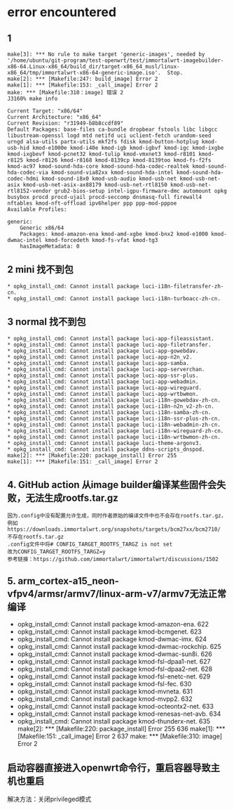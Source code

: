 # error encountered

## 1  

    make[3]: *** No rule to make target 'generic-images', needed by '/home/ubuntu/git-program/test-openwrt/test/immortalwrt-imagebuilder-x86-64.Linux-x86_64/build_dir/target-x86_64_musl/linux-x86_64/tmp/immortalwrt-x86-64-generic-image.iso'.  Stop.
    make[2]: *** [Makefile:247: build_image] Error 2
    make[1]: *** [Makefile:153: _call_image] Error 2
    make: *** [Makefile:310：image] 错误 2
    J3160% make info

    Current Target: "x86/64"
    Current Architecture: "x86_64"
    Current Revision: "r31949-b8b8ccdf89"
    Default Packages: base-files ca-bundle dropbear fstools libc libgcc libustream-openssl logd mtd netifd uci uclient-fetch urandom-seed urngd alsa-utils partx-utils mkf2fs fdisk kmod-button-hotplug kmod-usb-hid kmod-e1000e kmod-i40e kmod-igb kmod-igbvf kmod-igc kmod-ixgbe kmod-ixgbevf kmod-pcnet32 kmod-tulip kmod-vmxnet3 kmod-r8101 kmod-r8125 kmod-r8126 kmod-r8168 kmod-8139cp kmod-8139too kmod-fs-f2fs kmod-ac97 kmod-sound-hda-core kmod-sound-hda-codec-realtek kmod-sound-hda-codec-via kmod-sound-via82xx kmod-sound-hda-intel kmod-sound-hda-codec-hdmi kmod-sound-i8x0 kmod-usb-audio kmod-usb-net kmod-usb-net-asix kmod-usb-net-asix-ax88179 kmod-usb-net-rtl8150 kmod-usb-net-rtl8152-vendor grub2-bios-setup intel-igpu-firmware-dmc automount opkg busybox procd procd-ujail procd-seccomp dnsmasq-full firewall4 nftables kmod-nft-offload ipv6helper ppp ppp-mod-pppoe
    Available Profiles:

    generic:
        Generic x86/64
        Packages: kmod-amazon-ena kmod-amd-xgbe kmod-bnx2 kmod-e1000 kmod-dwmac-intel kmod-forcedeth kmod-fs-vfat kmod-tg3
        hasImageMetadata: 0

## 2 mini 找不到包

    * opkg_install_cmd: Cannot install package luci-i18n-filetransfer-zh-cn.
    * opkg_install_cmd: Cannot install package luci-i18n-turboacc-zh-cn.

## 3 normal 找不到包
    * opkg_install_cmd: Cannot install package luci-app-fileassistant.
    * opkg_install_cmd: Cannot install package luci-app-filetransfer.
    * opkg_install_cmd: Cannot install package luci-app-gowebdav.
    * opkg_install_cmd: Cannot install package luci-app-n2n_v2.
    * opkg_install_cmd: Cannot install package luci-app-samba.
    * opkg_install_cmd: Cannot install package luci-app-serverchan.
    * opkg_install_cmd: Cannot install package luci-app-ssr-plus.
    * opkg_install_cmd: Cannot install package luci-app-webadmin.
    * opkg_install_cmd: Cannot install package luci-app-wireguard.
    * opkg_install_cmd: Cannot install package luci-app-wrtbwmon.
    * opkg_install_cmd: Cannot install package luci-i18n-gowebdav-zh-cn.
    * opkg_install_cmd: Cannot install package luci-i18n-n2n_v2-zh-cn.
    * opkg_install_cmd: Cannot install package luci-i18n-samba-zh-cn.
    * opkg_install_cmd: Cannot install package luci-i18n-ssr-plus-zh-cn.
    * opkg_install_cmd: Cannot install package luci-i18n-webadmin-zh-cn.
    * opkg_install_cmd: Cannot install package luci-i18n-wireguard-zh-cn.
    * opkg_install_cmd: Cannot install package luci-i18n-wrtbwmon-zh-cn. 
    * opkg_install_cmd: Cannot install package luci-theme-argonv3.
    * opkg_install_cmd: Cannot install package ddns-scripts_dnspod.
    make[2]: *** [Makefile:220: package_install] Error 255
    make[1]: *** [Makefile:151: _call_image] Error 2

## 4. GitHub action 从image builder编译某些固件会失败，无法生成rootfs.tar.gz
    因为.config中没有配置允许生成，同时作者原始的编译文件中也不会存在rootfs.tar.gz，例如https://downloads.immortalwrt.org/snapshots/targets/bcm27xx/bcm2710/ 不存在rootfs.tar.gz
    .config文件中将# CONFIG_TARGET_ROOTFS_TARGZ is not set
    改为CONFIG_TARGET_ROOTFS_TARGZ=y
    参考链接：https://github.com/immortalwrt/immortalwrt/discussions/1502

## 5. arm_cortex-a15_neon-vfpv4/armsr/armv7/linux-arm-v7/armv7无法正常编译
* opkg_install_cmd: Cannot install package kmod-amazon-ena.
622
 * opkg_install_cmd: Cannot install package kmod-bcmgenet.
623
 * opkg_install_cmd: Cannot install package kmod-dwmac-imx.
624
 * opkg_install_cmd: Cannot install package kmod-dwmac-rockchip.
625
 * opkg_install_cmd: Cannot install package kmod-dwmac-sun8i.
626
 * opkg_install_cmd: Cannot install package kmod-fsl-dpaa1-net.
627
 * opkg_install_cmd: Cannot install package kmod-fsl-dpaa2-net.
628
 * opkg_install_cmd: Cannot install package kmod-fsl-enetc-net.
629
 * opkg_install_cmd: Cannot install package kmod-fsl-fec.
630
 * opkg_install_cmd: Cannot install package kmod-mvneta.
631
 * opkg_install_cmd: Cannot install package kmod-mvpp2.
632
 * opkg_install_cmd: Cannot install package kmod-octeontx2-net.
633
 * opkg_install_cmd: Cannot install package kmod-renesas-net-avb.
634
 * opkg_install_cmd: Cannot install package kmod-thunderx-net.
635
make[2]: *** [Makefile:220: package_install] Error 255
636
make[1]: *** [Makefile:151: _call_image] Error 2
637
make: *** [Makefile:310: image] Error 2

## 启动容器直接进入openwrt命令行，重启容器导致主机也重启
 解决方法：关闭privileged模式 
